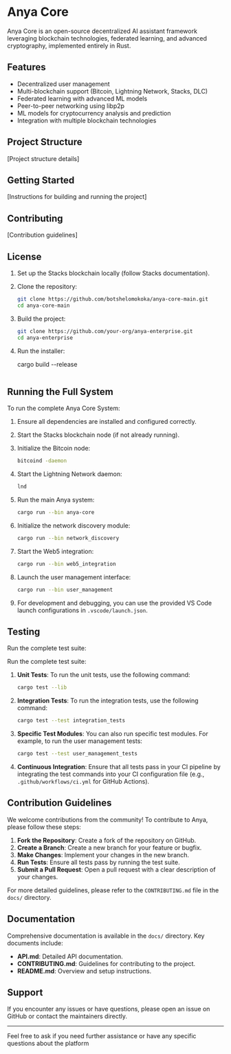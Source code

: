 # Anya Core

Anya Core is an open-source decentralized AI assistant framework leveraging blockchain technologies, federated learning, and advanced cryptography, implemented entirely in Rust.

## Features

- Decentralized user management
- Multi-blockchain support (Bitcoin, Lightning Network, Stacks, DLC)
- Federated learning with advanced ML models
- Peer-to-peer networking using libp2p
- ML models for cryptocurrency analysis and prediction
- Integration with multiple blockchain technologies

## Project Structure

[Project structure details]

## Getting Started

[Instructions for building and running the project]

## Contributing

[Contribution guidelines]

## License

1. Set up the Stacks blockchain locally (follow Stacks documentation).
2. Clone the repository:

   ```bash
   git clone https://github.com/botshelomokoka/anya-core-main.git
   cd anya-core-main
   ```

3. Build the project:

   ```bash
   git clone https://github.com/your-org/anya-enterprise.git
   cd anya-enterprise
   ```

2. Run the installer:

   cargo build --release
   ```

## Running the Full System

To run the complete Anya Core System:

1. Ensure all dependencies are installed and configured correctly.
2. Start the Stacks blockchain node (if not already running).
3. Initialize the Bitcoin node:

   ```bash
   bitcoind -daemon
   ```

4. Start the Lightning Network daemon:

   ```bash
   lnd
   ```

5. Run the main Anya system:

   ```bash
   cargo run --bin anya-core
   ```

6. Initialize the network discovery module:

   ```bash
   cargo run --bin network_discovery
   ```

7. Start the Web5 integration:

   ```bash
   cargo run --bin web5_integration
   ```

8. Launch the user management interface:

   ```bash
   cargo run --bin user_management
   ```

9. For development and debugging, you can use the provided VS Code launch configurations in `.vscode/launch.json`.

## Testing

Run the complete test suite:

Run the complete test suite:

1. **Unit Tests**: To run the unit tests, use the following command:

   ```bash
   cargo test --lib
   ```

2. **Integration Tests**: To run the integration tests, use the following command:

   ```bash
   cargo test --test integration_tests
   ```

3. **Specific Test Modules**: You can also run specific test modules. For example, to run the user management tests:

   ```bash
   cargo test --test user_management_tests
   ```

4. **Continuous Integration**: Ensure that all tests pass in your CI pipeline by integrating the test commands into your CI configuration file (e.g., `.github/workflows/ci.yml` for GitHub Actions).

## Contribution Guidelines

We welcome contributions from the community! To contribute to Anya, please follow these steps:

1. **Fork the Repository**: Create a fork of the repository on GitHub.
2. **Create a Branch**: Create a new branch for your feature or bugfix.
3. **Make Changes**: Implement your changes in the new branch.
4. **Run Tests**: Ensure all tests pass by running the test suite.
5. **Submit a Pull Request**: Open a pull request with a clear description of your changes.

For more detailed guidelines, please refer to the `CONTRIBUTING.md` file in the `docs/` directory.

## Documentation

Comprehensive documentation is available in the `docs/` directory. Key documents include:

- **API.md**: Detailed API documentation.
- **CONTRIBUTING.md**: Guidelines for contributing to the project.
- **README.md**: Overview and setup instructions.

## Support

If you encounter any issues or have questions, please open an issue on GitHub or contact the maintainers directly.

---

Feel free to ask if you need further assistance or have any specific questions about the platform
